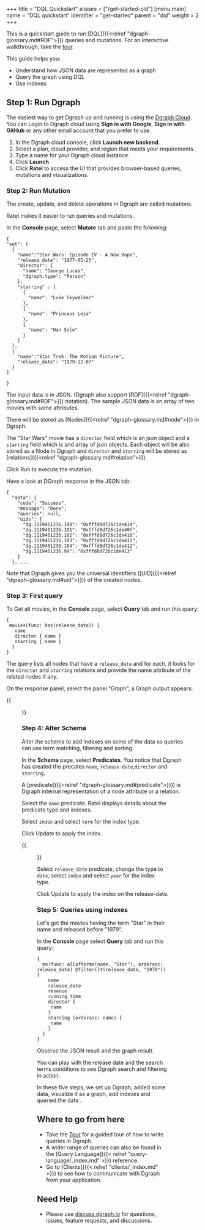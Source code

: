 +++
title = "DQL Quickstart"
aliases = ["/get-started-old"]
[menu.main]
  name = "DQL quickstart"
  identifier = "get-started"
  parent = "dql"
  weight = 2
+++

This is a quickstart guide to run [DQL]({{<relref "dgraph-glossary.md#RDF">}}) queries and mutations. For an interactive walkthrough, take the [tour](https://dgraph.io/tour/).


This guide helps you:

* Understand how JSON data are represented as a graph
* Query the graph using DQL
* Use indexes


## Step 1: Run Dgraph

The easiest way to get Dgraph up and running is using the [Dgraph Cloud](https://cloud.dgraph.io).  
You can Login to Dgraph cloud using **Sign in with Google**, **Sign in with GitHub** or any other email account that you prefer to use.

1. In the Dgraph cloud console, click **Launch new backend**.
1. Select a plan, cloud provider, and region that meets your requirements.
1. Type a name for your Dgraph cloud instance.
1. Click **Launch**  
1. Click **Ratel** to access the UI that provides browser-based queries, mutations and visualizations.

### Step 2: Run Mutation

The create, update, and delete operations in Dgraph are called mutations.

Ratel makes it easier to run queries and mutations.

In the **Console** page, select **Mutate** tab and paste the following:



   ```dql
   {
   "set": [
     {
       "name":"Star Wars: Episode IV - A New Hope",
       "release_date": "1977-05-25",
       "director": {
         "name": "George Lucas",
         "dgraph.type": "Person"
       },
       "starring" : [
         {
           "name": "Luke Skywalker"
         },
         {
           "name": "Princess Leia"
         },
         {
           "name": "Han Solo"
         }
       ]
     },
     {
       "name":"Star Trek: The Motion Picture",
       "release_date": "1979-12-07"
     }
   ]

 }  
   ```
The input data is in JSON. (Dgraph also support [RDF]({{<relref "dgraph-glossary.md#RDF">}}) notation).
The sample JSON data is an array of two movies with some attributes.

There will be stored as [Nodes]({{<relref "dgraph-glossary.md#node">}}) in Dgraph.

The "Star Wars" movie has a `director` field which is an json object and a `starring` field which is and array of json objects.
Each object will be also stored as a Node in Dgraph and `director` and `starring` will be stored as [relations]({{<relref "dgraph-glossary.md#relation">}}).


Click Run to execute the mutation.

Have a look at DGraph response in the JSON tab:

```dql
{
  "data": {
    "code": "Success",
    "message": "Done",
    "queries": null,
    "uids": {
      "dg.1119451236.100": "0xfffd8d726c1de414",
      "dg.1119451236.101": "0xfffd8d726c1de40f",
      "dg.1119451236.102": "0xfffd8d726c1de410",
      "dg.1119451236.103": "0xfffd8d726c1de411",
      "dg.1119451236.104": "0xfffd8d726c1de412",
      "dg.1119451236.99": "0xfffd8d726c1de413"
    }
  }, ...
  ```

Note that Dgraph gives you the universal identifiers ([UID]({{<relref "dgraph-glossary.md#uid">}})) of the created nodes.
### Step 3: First query
To Get all movies, in the **Console** page, select **Query** tab and run this query:
```dql
{
 movies(func: has(release_date)) {
   name
   director { name }
   starring { name }
  }
}
```
The query lists all nodes that have a `release_date` and for each, it looks for the  `director` and `starring` relations and provide the name attribute of the related nodes if any.

On the response panel, select the panel "Graph", a Graph output appears:

{{<figure class="small" src="/images/dql-quickstart/img1.png" title="Query result" >}}
### Step 4: Alter Schema

Alter the schema to add indexes on some of the data so queries can use term matching, filtering and sorting.

In the **Schema** page, select **Predicates**. You notice that Dgraph has created the precates `name`, `release-date`,`director` and `starring`.

A [predicate]({{<relref "dgraph-glossary.md#predicate">}})) is Dgraph internal representation of a node attribute or a relation.

Select the `name` predicate. Ratel displays details about the predicate type and indexes.

Select `index` and select `term` for the index type.

Click Update to apply the index.

{{<figure class="small" src="/images/dql-quickstart/predicate-name.png" title="Adding an index" >}}

Select `release_date` predicate, change the type to `date`, select `index` and select `year` for the index type.

Click Update to apply the index on the release-date.


### Step 5: Queries using indexes

Let's get the movies having the term "Star" in their name and released before "1979".

In the **Console** page select **Query** tab and run this query:

```dql
{
  me(func: allofterms(name, "Star"), orderasc: release_date) @filter(lt(release_date, "1978")) {
    name
    release_date
    revenue
    running_time
    director {
     name
    }
    starring (orderasc: name) {
     name
    }
  }
}
```

Observe the JSON result and the graph result.

You can play with the release date and the search terms conditions to see Dgraph search and filtering in action.


In these five steps, we set up Dgraph, added some data, visualize it as a graph, add indexes and queried the data .

## Where to go from here

- Take the [Tour](https://dgraph.io/tour/) for a guided tour of how to write queries in Dgraph.
- A wider range of queries can also be found in the
[Query Language]({{< relref "query-language/_index.md" >}}) reference.
- Go to [Clients]({{< relref "clients/_index.md" >}}) to see how to
communicate with Dgraph from your application.

## Need Help

* Please use [discuss.dgraph.io](https://discuss.dgraph.io) for questions, issues,
feature requests, and discussions.
